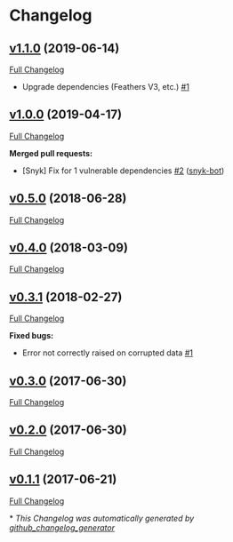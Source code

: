 # Changelog

## [v1.1.0](https://github.com/weacast/weacast-gfs/tree/v1.1.0) (2019-06-14)

[Full Changelog](https://github.com/weacast/weacast-gfs/compare/v1.0.0...v1.1.0)

- Upgrade dependencies (Feathers V3, etc.) [\#1](https://github.com/weacast/weacast/issues/1)

## [v1.0.0](https://github.com/weacast/weacast-gfs/tree/v1.0.0) (2019-04-17)

[Full Changelog](https://github.com/weacast/weacast-gfs/compare/v0.5.0...v1.0.0)

**Merged pull requests:**

- \[Snyk\] Fix for 1 vulnerable dependencies [\#2](https://github.com/weacast/weacast-gfs/pull/2) ([snyk-bot](https://github.com/snyk-bot))

## [v0.5.0](https://github.com/weacast/weacast-gfs/tree/v0.5.0) (2018-06-28)

[Full Changelog](https://github.com/weacast/weacast-gfs/compare/v0.4.0...v0.5.0)

## [v0.4.0](https://github.com/weacast/weacast-gfs/tree/v0.4.0) (2018-03-09)

[Full Changelog](https://github.com/weacast/weacast-gfs/compare/v0.3.1...v0.4.0)

## [v0.3.1](https://github.com/weacast/weacast-gfs/tree/v0.3.1) (2018-02-27)

[Full Changelog](https://github.com/weacast/weacast-gfs/compare/v0.3.0...v0.3.1)

**Fixed bugs:**

- Error not correctly raised on corrupted data [\#1](https://github.com/weacast/weacast-gfs/issues/1)

## [v0.3.0](https://github.com/weacast/weacast-gfs/tree/v0.3.0) (2017-06-30)

[Full Changelog](https://github.com/weacast/weacast-gfs/compare/v0.2.0...v0.3.0)

## [v0.2.0](https://github.com/weacast/weacast-gfs/tree/v0.2.0) (2017-06-30)

[Full Changelog](https://github.com/weacast/weacast-gfs/compare/v0.1.1...v0.2.0)

## [v0.1.1](https://github.com/weacast/weacast-gfs/tree/v0.1.1) (2017-06-21)

[Full Changelog](https://github.com/weacast/weacast-gfs/compare/4a0a5c50917a53f8fcab5cccd185c2250d7919b0...v0.1.1)



\* *This Changelog was automatically generated by [github_changelog_generator](https://github.com/skywinder/Github-Changelog-Generator)*
